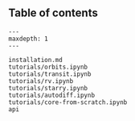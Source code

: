 ```{include} ../README.md
```

## Table of contents

```{toctree}
---
maxdepth: 1
---

installation.md
tutorials/orbits.ipynb
tutorials/transit.ipynb
tutorials/rv.ipynb
tutorials/starry.ipynb
tutorials/autodiff.ipynb
tutorials/core-from-scratch.ipynb
api
```
